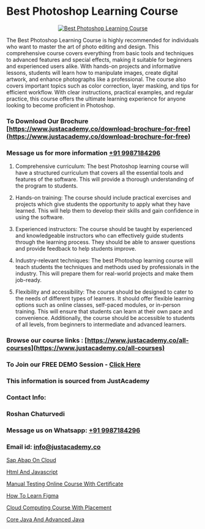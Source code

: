 # Best Photoshop Learning Course

<p align="center">
  <a href="https://justacademy.co/course-detail/photoshop-training">
    <img src="https://justacademy.co/storage2/course_image/1676637576_course_image.webp" alt="Best Photoshop Learning Course">
  </a>
</p>


The Best Photoshop Learning Course is highly recommended for individuals who want to master the art of photo editing and design. This comprehensive course covers everything from basic tools and techniques to advanced features and special effects, making it suitable for beginners and experienced users alike. With hands-on projects and informative lessons, students will learn how to manipulate images, create digital artwork, and enhance photographs like a professional. The course also covers important topics such as color correction, layer masking, and tips for efficient workflow. With clear instructions, practical examples, and regular practice, this course offers the ultimate learning experience for anyone looking to become proficient in Photoshop. 

### To Download Our Brochure [https://www.justacademy.co/download-brochure-for-free](https://www.justacademy.co/download-brochure-for-free)
### Message us for more information [+91 9987184296](https://api.whatsapp.com/send?phone=919987184296)
1) Comprehensive curriculum: The best Photoshop learning course will have a structured curriculum that covers all the essential tools and features of the software. This will provide a thorough understanding of the program to students.

2) Hands-on training: The course should include practical exercises and projects which give students the opportunity to apply what they have learned. This will help them to develop their skills and gain confidence in using the software.

3) Experienced instructors: The course should be taught by experienced and knowledgeable instructors who can effectively guide students through the learning process. They should be able to answer questions and provide feedback to help students improve.

4) Industry-relevant techniques: The best Photoshop learning course will teach students the techniques and methods used by professionals in the industry. This will prepare them for real-world projects and make them job-ready.

5) Flexibility and accessibility: The course should be designed to cater to the needs of different types of learners. It should offer flexible learning options such as online classes, self-paced modules, or in-person training. This will ensure that students can learn at their own pace and convenience. Additionally, the course should be accessible to students of all levels, from beginners to intermediate and advanced learners.

### Browse our course links : [https://www.justacademy.co/all-courses](https://www.justacademy.co/all-courses) 
### To Join our FREE DEMO Session - [Click Here](https://www.justacademy.co/register-for-course-demo)


### This information is sourced from JustAcademy
### Contact Info:
### Roshan Chaturvedi
### Message us on Whatsapp: [+91 9987184296](https://api.whatsapp.com/send?phone=919987184296)
### Email id: [info@justacademy.co](mailto:info@justacademy.co)
                
[Sap Abap On Cloud](https://www.linkedin.com/pulse/sap-abap-cloud-justacademy-hyderabad-yvfzc/)

[Html And Javascript](https://www.linkedin.com/pulse/html-javascript-justacademy-coimbatore-fqbfe?trackingId=aj3VPKpRZ9wC51vo6ryLvg%3D%3D&lipi=urn%3Ali%3Apage%3Ad_flagship3_company_admin%3B7mNmKz24Tx%2BfRDkV0HwLig%3D%3D)

[Manual Testing Online Course With Certificate](https://medium.com/@namusn/manual-testing-online-course-with-certificate-6e823fd5ccb4)

[How To Learn Figma](https://medium.com/@ranepooja/how-to-learn-figma-fdcc5e486681)

[Cloud Computing Course With Placement](https://justacademyin.github.io/justacademy/cloud-computing-course-with-placement)

[Core Java And Advanced Java](https://justacademyin.github.io/justacademy/core-java-and-advanced-java)

